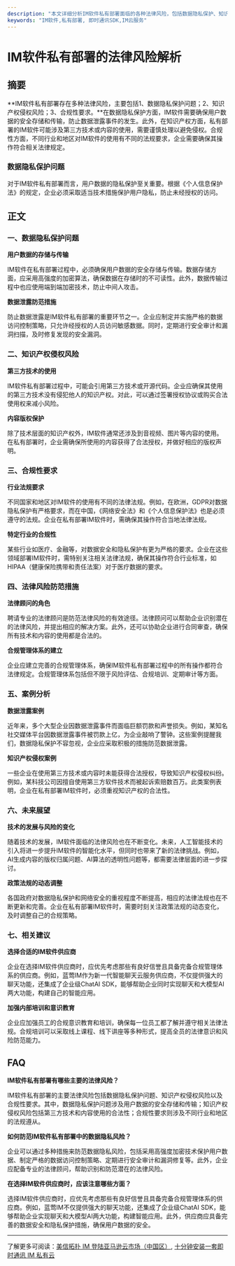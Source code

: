 ```yaml
---
description: "本文详细分析IM软件私有部署面临的各种法律风险，包括数据隐私保护、知识产权、合规性等方面，并提供相关解决方案。"
keywords: "IM软件,私有部署, 即时通讯SDK,IM云服务"
---
```

# IM软件私有部署的法律风险解析

## 摘要

**IM软件私有部署存在多种法律风险，主要包括1、数据隐私保护问题；2、知识产权侵权风险；3、合规性要求。**在数据隐私保护方面，IM软件需要确保用户数据的安全存储和传输，防止数据泄露事件的发生。此外，在知识产权方面，私有部署的IM软件可能涉及第三方技术或内容的使用，需要谨慎处理以避免侵权。合规性方面，不同行业和地区对IM软件的使用有不同的法规要求，企业需要确保其操作符合相关法律规定。

### 数据隐私保护问题

对于IM软件私有部署而言，用户数据的隐私保护至关重要。根据《个人信息保护法》的规定，企业必须采取适当技术措施保护用户隐私，防止未经授权的访问。

## 正文

### 一、数据隐私保护问题

**用户数据的存储与传输**

IM软件在私有部署过程中，必须确保用户数据的安全存储与传输。数据存储方面，应采用高强度的加密算法，确保数据在存储时的不可读性。此外，数据传输过程中也应使用端到端加密技术，防止中间人攻击。

**数据泄露防范措施**

防止数据泄露是IM软件私有部署的重要环节之一。企业应制定并实施严格的数据访问控制策略，只允许经授权的人员访问敏感数据。同时，定期进行安全审计和漏洞扫描，及时修复发现的安全漏洞。

### 二、知识产权侵权风险

**第三方技术的使用**

IM软件私有部署过程中，可能会引用第三方技术或开源代码。企业应确保其使用的第三方技术没有侵犯他人的知识产权。对此，可以通过签署授权协议或购买合法使用权来减小风险。

**内容版权保护**

除了技术层面的知识产权外，IM软件通常还涉及到音视频、图片等内容的使用。在私有部署时，企业需确保所使用的内容获得了合法授权，并做好相应的版权声明。

### 三、合规性要求

**行业法规要求**

不同国家和地区对IM软件的使用有不同的法律法规。例如，在欧洲，GDPR对数据隐私保护有严格要求，而在中国，《网络安全法》和《个人信息保护法》也是必须遵守的法规。企业在私有部署IM软件时，需确保其操作符合当地法律法规。

**特定行业的合规性**

某些行业如医疗、金融等，对数据安全和隐私保护有更为严格的要求。企业在这些领域部署IM软件时，需特别关注相关法律法规，确保其操作符合行业标准，如HIPAA（健康保险携带和责任法案）对于医疗数据的要求。

### 四、法律风险防范措施

**法律顾问的角色**

聘请专业的法律顾问是防范法律风险的有效途径。法律顾问可以帮助企业识别潜在的法律风险，并提出相应的解决方案。此外，还可以协助企业进行合同审查，确保所有技术和内容的使用都是合法的。

**合规管理体系的建立**

企业应建立完善的合规管理体系，确保IM软件私有部署过程中的所有操作都符合法律规定。合规管理体系包括但不限于风险评估、合规培训、定期审计等方面。

### 五、案例分析

**数据泄露案例**

近年来，多个大型企业因数据泄露事件而面临巨额罚款和声誉损失。例如，某知名社交媒体平台因数据泄露事件被罚款上亿，为企业敲响了警钟。这些案例提醒我们，数据隐私保护不容忽视，企业应采取积极的措施防范数据泄露。

**知识产权侵权案例**

一些企业在使用第三方技术或内容时未能获得合法授权，导致知识产权侵权纠纷。例如，某科技公司因擅自使用第三方软件技术而被起诉索赔数百万。此类案例表明，企业在私有部署IM软件时，必须重视知识产权的合法性。

### 六、未来展望

**技术的发展与风险的变化**

随着技术的发展，IM软件面临的法律风险也在不断变化。未来，人工智能技术的引入将进一步提升IM软件的智能化水平，但同时也带来了新的法律挑战。例如，AI生成内容的版权归属问题、AI算法的透明性问题等，都需要法律层面的进一步探讨。

**政策法规的动态调整**

各国政府对数据隐私保护和网络安全的重视程度不断提高，相应的法律法规也在不断更新和完善。企业在私有部署IM软件时，需要时刻关注政策法规的动态变化，及时调整自己的合规策略。

### 七、相关建议

**选择合适的IM软件供应商**

企业在选择IM软件供应商时，应优先考虑那些有良好信誉且具备完备合规管理体系的供应商。例如，蓝莺IM作为新一代智能聊天云服务供应商，不仅提供强大的聊天功能，还集成了企业级ChatAI SDK，能够帮助企业同时实现聊天和大模型AI两大功能，构建自己的智能应用。

**加强内部培训和意识教育**

企业应加强员工的合规意识教育和培训，确保每一位员工都了解并遵守相关法律法规。合规培训可以采取线上课程、线下讲座等多种形式，提高全员的法律意识和风险防范能力。

## FAQ

**IM软件私有部署有哪些主要的法律风险？**

IM软件私有部署的主要法律风险包括数据隐私保护问题、知识产权侵权风险以及合规性要求。其中，数据隐私保护问题涉及用户数据的安全存储和传输；知识产权侵权风险包括第三方技术和内容使用的合法性；合规性要求则涉及不同行业和地区的法规遵从。

**如何防范IM软件私有部署中的数据隐私风险？**

企业可以通过多种措施来防范数据隐私风险，包括采用高强度加密技术保护用户数据、制定严格的数据访问控制策略、定期进行安全审计和漏洞修复等。此外，企业应配备专业的法律顾问，帮助识别和防范潜在的法律风险。

**在选择IM软件供应商时，应该注意哪些方面？**

选择IM软件供应商时，应优先考虑那些有良好信誉且具备完备合规管理体系的供应商。例如，蓝莺IM不仅提供强大的聊天功能，还集成了企业级ChatAI SDK，能够帮助企业实现聊天和大模型AI两大功能，构建智能应用。此外，供应商应具备完善的数据安全和隐私保护措施，确保用户数据的安全。

---

了解更多可阅读：[美信拓扑 IM 登陆亚马逊云市场（中国区）](../articles/product-and-technologies/maximtop-im-launched-on-amazon-cloud-market-china.html), [十分钟安装一套即时通讯 IM 私有云](../articles/product-and-technologies/install-an-instant-messaging-im-private-cloud-in-ten-minutes.html)
